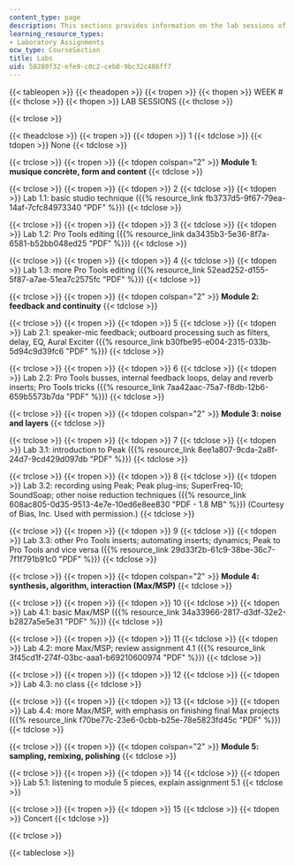 ```yaml
---
content_type: page
description: This sections provides information on the lab sessions of the course.
learning_resource_types:
- Laboratory Assignments
ocw_type: CourseSection
title: Labs
uid: 50280f32-efe9-c0c2-ceb0-9bc32c486ff7
---
```


{{< tableopen >}}
{{< theadopen >}}
{{< tropen >}}
{{< thopen >}}
WEEK #
{{< thclose >}}
{{< thopen >}}
LAB SESSIONS
{{< thclose >}}

{{< trclose >}}

{{< theadclose >}}
{{< tropen >}}
{{< tdopen >}}
1
{{< tdclose >}}
{{< tdopen >}}
None
{{< tdclose >}}

{{< trclose >}}
{{< tropen >}}
{{< tdopen colspan="2" >}}
**Module 1: musique concrète, form and content**
{{< tdclose >}}

{{< trclose >}}
{{< tropen >}}
{{< tdopen >}}
2
{{< tdclose >}}
{{< tdopen >}}
Lab 1.1: basic studio technique ({{% resource_link fb3737d5-9f67-79ea-14af-7cfc84973340 "PDF" %}})
{{< tdclose >}}

{{< trclose >}}
{{< tropen >}}
{{< tdopen >}}
3
{{< tdclose >}}
{{< tdopen >}}
Lab 1.2: Pro Tools editing ({{% resource_link da3435b3-5e36-8f7a-6581-b52bb048ed25 "PDF" %}})
{{< tdclose >}}

{{< trclose >}}
{{< tropen >}}
{{< tdopen >}}
4
{{< tdclose >}}
{{< tdopen >}}
Lab 1.3: more Pro Tools editing ({{% resource_link 52ead252-d155-5f87-a7ae-51ea7c2575fc "PDF" %}})
{{< tdclose >}}

{{< trclose >}}
{{< tropen >}}
{{< tdopen colspan="2" >}}
**Module 2: feedback and continuity**
{{< tdclose >}}

{{< trclose >}}
{{< tropen >}}
{{< tdopen >}}
5
{{< tdclose >}}
{{< tdopen >}}
Lab 2.1: speaker-mic feedback; outboard processing such as filters, delay, EQ, Aural Exciter ({{% resource_link b30fbe95-e004-2315-033b-5d94c9d39fc6 "PDF" %}})
{{< tdclose >}}

{{< trclose >}}
{{< tropen >}}
{{< tdopen >}}
6
{{< tdclose >}}
{{< tdopen >}}
Lab 2.2: Pro Tools busses, internal feedback loops, delay and reverb inserts; Pro Tools tricks ({{% resource_link 7aa42aac-75a7-f8db-12b6-659b5573b7da "PDF" %}})
{{< tdclose >}}

{{< trclose >}}
{{< tropen >}}
{{< tdopen colspan="2" >}}
**Module 3: noise and layers**
{{< tdclose >}}

{{< trclose >}}
{{< tropen >}}
{{< tdopen >}}
7
{{< tdclose >}}
{{< tdopen >}}
Lab 3.1: introduction to Peak ({{% resource_link 8ee1a807-9cda-2a8f-24d7-9cd429d097db "PDF" %}})
{{< tdclose >}}

{{< trclose >}}
{{< tropen >}}
{{< tdopen >}}
8
{{< tdclose >}}
{{< tdopen >}}
Lab 3.2: recording using Peak; Peak plug-ins; SuperFreq-10; SoundSoap; other noise reduction techniques ({{% resource_link 608ac805-0d35-9513-4e7e-10ed6e8ee830 "PDF - 1.8 MB" %}}) (Courtesy of Bias, Inc. Used with permission.)
{{< tdclose >}}

{{< trclose >}}
{{< tropen >}}
{{< tdopen >}}
9
{{< tdclose >}}
{{< tdopen >}}
Lab 3.3: other Pro Tools inserts; automating inserts; dynamics; Peak to Pro Tools and vice versa ({{% resource_link 29d33f2b-61c9-38be-36c7-7f1f791b91c0 "PDF" %}})
{{< tdclose >}}

{{< trclose >}}
{{< tropen >}}
{{< tdopen colspan="2" >}}
**Module 4: synthesis, algorithm, interaction (Max/MSP)**
{{< tdclose >}}

{{< trclose >}}
{{< tropen >}}
{{< tdopen >}}
10
{{< tdclose >}}
{{< tdopen >}}
Lab 4.1: basic Max/MSP ({{% resource_link 34a33966-2817-d3df-32e2-b2827a5e5e31 "PDF" %}})
{{< tdclose >}}

{{< trclose >}}
{{< tropen >}}
{{< tdopen >}}
11
{{< tdclose >}}
{{< tdopen >}}
Lab 4.2: more Max/MSP; review assignment 4.1 ({{% resource_link 3f45cd1f-274f-03bc-aaa1-b69210600974 "PDF" %}})
{{< tdclose >}}

{{< trclose >}}
{{< tropen >}}
{{< tdopen >}}
12
{{< tdclose >}}
{{< tdopen >}}
Lab 4.3: no class
{{< tdclose >}}

{{< trclose >}}
{{< tropen >}}
{{< tdopen >}}
13
{{< tdclose >}}
{{< tdopen >}}
Lab 4.4: more Max/MSP, with emphasis on finishing final Max projects ({{% resource_link f70be77c-23e6-0cbb-b25e-78e5823fd45c "PDF" %}})
{{< tdclose >}}

{{< trclose >}}
{{< tropen >}}
{{< tdopen colspan="2" >}}
**Module 5: sampling, remixing, polishing**
{{< tdclose >}}

{{< trclose >}}
{{< tropen >}}
{{< tdopen >}}
14
{{< tdclose >}}
{{< tdopen >}}
Lab 5.1: listening to module 5 pieces, explain assignment 5.1
{{< tdclose >}}

{{< trclose >}}
{{< tropen >}}
{{< tdopen >}}
15
{{< tdclose >}}
{{< tdopen >}}
Concert
{{< tdclose >}}

{{< trclose >}}

{{< tableclose >}}